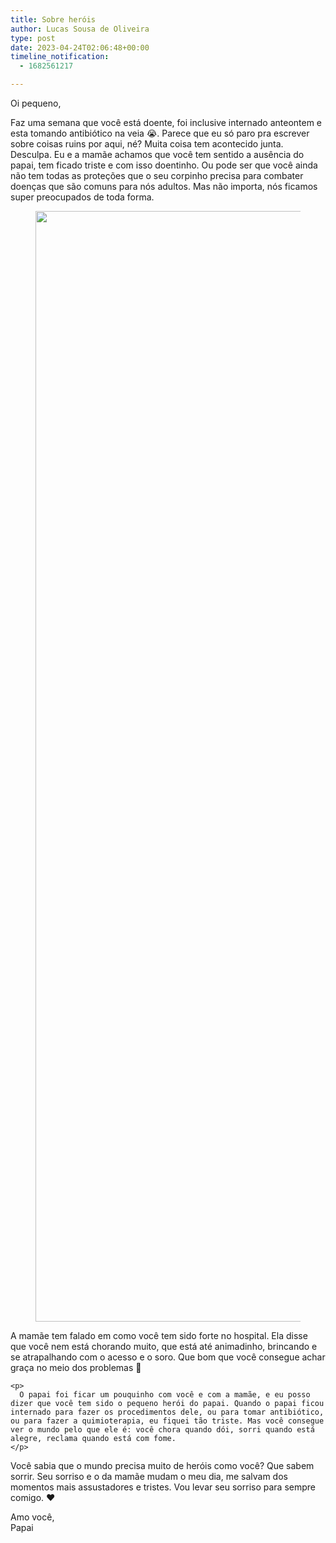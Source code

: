 ```yaml
---
title: Sobre heróis
author: Lucas Sousa de Oliveira
type: post
date: 2023-04-24T02:06:48+00:00
timeline_notification:
  - 1682561217

---
```

Oi pequeno,

Faz uma semana que você está doente, foi inclusive internado anteontem e esta tomando antibiótico na veia 😭. Parece que eu só paro pra escrever sobre coisas ruins por aqui, né? Muita coisa tem acontecido junta. Desculpa. Eu e a mamãe achamos que você tem sentido a ausência do papai, tem ficado triste e com isso doentinho. Ou pode ser que você ainda não tem todas as proteções que o seu corpinho precisa para combater doenças que são comuns para nós adultos. Mas não importa, nós ficamos super preocupados de toda forma.

<div class="wp-block-media-text is-stacked-on-mobile is-vertically-aligned-top">
  <figure class="wp-block-media-text__media"><img decoding="async" loading="lazy" width="1000" height="1777" src="http://wp.docker.localhost:8000/wp-content/uploads/2023/04/d841177f-ca6d-4f2e-8794-df2d1eee227b-0.png?w=576" alt="" class="wp-image-94 size-full" srcset="http://wp.docker.localhost:8000/wp-content/uploads/2023/04/d841177f-ca6d-4f2e-8794-df2d1eee227b-0.png 1000w, http://wp.docker.localhost:8000/wp-content/uploads/2023/04/d841177f-ca6d-4f2e-8794-df2d1eee227b-0-169x300.png 169w, http://wp.docker.localhost:8000/wp-content/uploads/2023/04/d841177f-ca6d-4f2e-8794-df2d1eee227b-0-576x1024.png 576w, http://wp.docker.localhost:8000/wp-content/uploads/2023/04/d841177f-ca6d-4f2e-8794-df2d1eee227b-0-768x1365.png 768w, http://wp.docker.localhost:8000/wp-content/uploads/2023/04/d841177f-ca6d-4f2e-8794-df2d1eee227b-0-864x1536.png 864w" sizes="(max-width: 1000px) 100vw, 1000px" /></figure>

  <div class="wp-block-media-text__content">
    <p>
      A mamãe tem falado em como você tem sido forte no hospital. Ela disse que você nem está chorando muito, que está até animadinho, brincando e se atrapalhando com o acesso e o soro. Que bom que você consegue achar graça no meio dos problemas 🥰
    </p>

    <p>
      O papai foi ficar um pouquinho com você e com a mamãe, e eu posso dizer que você tem sido o pequeno herói do papai. Quando o papai ficou internado para fazer os procedimentos dele, ou para tomar antibiótico, ou para fazer a quimioterapia, eu fiquei tão triste. Mas você consegue ver o mundo pelo que ele é: você chora quando dói, sorri quando está alegre, reclama quando está com fome.
    </p>
  </div>
</div>

Você sabia que o mundo precisa muito de heróis como você? Que sabem sorrir. Seu sorriso e o da mamãe mudam o meu dia, me salvam dos momentos mais assustadores e tristes. Vou levar seu sorriso para sempre comigo. ❤️

<p class="has-text-align-right">
  Amo você,<br />Papai
</p>